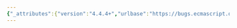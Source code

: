 ```yaml
---
{"_attributes":{"version":"4.4.4+","urlbase":"https://bugs.ecmascript.org/","maintainer":"dherman@mozilla.com"},"bug":{"bug_id":873,"creation_ts":"2012-10-30 10:41:00 -0700","short_desc":"15.14.5.10 get Map.prototype.size, description grammar","delta_ts":"2012-11-23 09:45:41 -0800","product":"Draft for 6th Edition","component":"editorial issue","version":"Rev 11: October 26, 2012 Draft","rep_platform":"All","op_sys":"All","bug_status":"RESOLVED","resolution":"FIXED","priority":"Normal","bug_severity":"enhancement","everconfirmed":true,"reporter":{"uid":"waldron.rick","name":"Rick Waldron"},"assigned_to":{"uid":"allen","name":"Allen Wirfs-Brock"},"cc":["jmdyck","waldron.rick"],"long_desc":[{"commentid":2316,"comment_count":0,"who":{"uid":"waldron.rick","name":"Rick Waldron"},"bug_when":"2012-10-30 10:41:13 -0700","thetext":"\"Its get accessor function performs the following steps are taken:\"\n\nShould read:\n\n\"Its get accessor function performs the following steps:\""},{"commentid":2334,"comment_count":1,"who":{"uid":"allen","name":"Allen Wirfs-Brock"},"bug_when":"2012-10-30 12:28:53 -0700","thetext":"corrected in rev 12 editor's draft"},{"commentid":2468,"comment_count":2,"who":{"uid":"jmdyck","name":"Michael Dyck"},"bug_when":"2012-11-14 12:28:40 -0800","thetext":"Ditto 15.16.5.7 \"get Set.prototype.size\"."},{"commentid":2649,"comment_count":3,"who":{"uid":"allen","name":"Allen Wirfs-Brock"},"bug_when":"2012-11-23 09:45:41 -0800","thetext":"corrected in rev 12, Nov. 22, 2012 draft"}]}}
---
```

